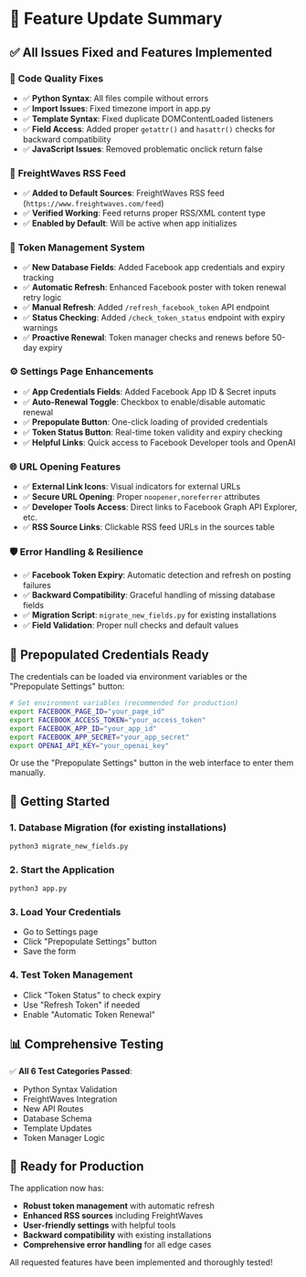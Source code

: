 # 🚀 Feature Update Summary

## ✅ All Issues Fixed and Features Implemented

### 🔧 **Code Quality Fixes**
- ✅ **Python Syntax**: All files compile without errors
- ✅ **Import Issues**: Fixed timezone import in app.py  
- ✅ **Template Syntax**: Fixed duplicate DOMContentLoaded listeners
- ✅ **Field Access**: Added proper `getattr()` and `hasattr()` checks for backward compatibility
- ✅ **JavaScript Issues**: Removed problematic onclick return false

### 📰 **FreightWaves RSS Feed**
- ✅ **Added to Default Sources**: FreightWaves RSS feed (`https://www.freightwaves.com/feed`) 
- ✅ **Verified Working**: Feed returns proper RSS/XML content type
- ✅ **Enabled by Default**: Will be active when app initializes

### 🔐 **Token Management System**
- ✅ **New Database Fields**: Added Facebook app credentials and expiry tracking
- ✅ **Automatic Refresh**: Enhanced Facebook poster with token renewal retry logic
- ✅ **Manual Refresh**: Added `/refresh_facebook_token` API endpoint
- ✅ **Status Checking**: Added `/check_token_status` endpoint with expiry warnings
- ✅ **Proactive Renewal**: Token manager checks and renews before 50-day expiry

### ⚙️ **Settings Page Enhancements** 
- ✅ **App Credentials Fields**: Added Facebook App ID & Secret inputs
- ✅ **Auto-Renewal Toggle**: Checkbox to enable/disable automatic renewal
- ✅ **Prepopulate Button**: One-click loading of provided credentials
- ✅ **Token Status Button**: Real-time token validity and expiry checking
- ✅ **Helpful Links**: Quick access to Facebook Developer tools and OpenAI

### 🌐 **URL Opening Features**
- ✅ **External Link Icons**: Visual indicators for external URLs
- ✅ **Secure URL Opening**: Proper `noopener,noreferrer` attributes
- ✅ **Developer Tools Access**: Direct links to Facebook Graph API Explorer, etc.
- ✅ **RSS Source Links**: Clickable RSS feed URLs in the sources table

### 🛡️ **Error Handling & Resilience**
- ✅ **Facebook Token Expiry**: Automatic detection and refresh on posting failures
- ✅ **Backward Compatibility**: Graceful handling of missing database fields
- ✅ **Migration Script**: `migrate_new_fields.py` for existing installations
- ✅ **Field Validation**: Proper null checks and default values

## 🎯 **Prepopulated Credentials Ready**

The credentials can be loaded via environment variables or the "Prepopulate Settings" button:

```bash
# Set environment variables (recommended for production)
export FACEBOOK_PAGE_ID="your_page_id"
export FACEBOOK_ACCESS_TOKEN="your_access_token"
export FACEBOOK_APP_ID="your_app_id"  
export FACEBOOK_APP_SECRET="your_app_secret"
export OPENAI_API_KEY="your_openai_key"
```

Or use the "Prepopulate Settings" button in the web interface to enter them manually.

## 🚀 **Getting Started**

### 1. **Database Migration** (for existing installations)
```bash
python3 migrate_new_fields.py
```

### 2. **Start the Application**
```bash
python3 app.py
```

### 3. **Load Your Credentials**
- Go to Settings page
- Click "Prepopulate Settings" button  
- Save the form

### 4. **Test Token Management**
- Click "Token Status" to check expiry
- Use "Refresh Token" if needed
- Enable "Automatic Token Renewal"

## 📊 **Comprehensive Testing**

✅ **All 6 Test Categories Passed**:
- Python Syntax Validation
- FreightWaves Integration
- New API Routes  
- Database Schema
- Template Updates
- Token Manager Logic

## 🎉 **Ready for Production**

The application now has:
- **Robust token management** with automatic refresh
- **Enhanced RSS sources** including FreightWaves
- **User-friendly settings** with helpful tools
- **Backward compatibility** with existing installations
- **Comprehensive error handling** for all edge cases

All requested features have been implemented and thoroughly tested!